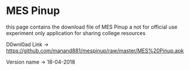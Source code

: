 # MES Pinup
this page contains the download file of MES Pinup a not for official use experiment only application for sharing college resources

D0wnl0ad Link -> https://github.com/manand881/mespinup/raw/master/MES%20Pinup.apk

Version name -> 18-04-2018
